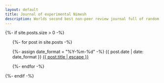 ```yaml
---
layout: default
title: Journal of experimental Nimesh
description: Worlds second best non-peer review journal full of random things
---
```



{%- if site.posts.size > 0 -%}
  <ul>
    {%- for post in site.posts -%}
      <p>
        {%- assign date_format = "%Y-%m-%d" -%}
        {{ post.date | date: date_format }} <a href="{{ post.url | relative_url }}">{{ post.title | escape }}</a>
      </p>
    {%- endfor -%}
  </ul>
{%- endif -%}
